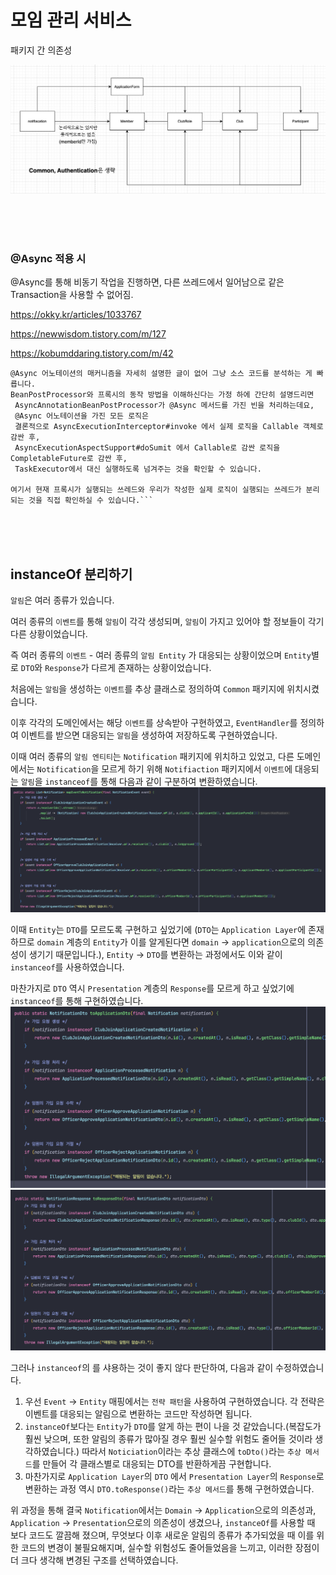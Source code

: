 # 모임 관리 서비스

패키지 간 의존성

![](image/dependency.png)


<br>
<br>
<br>

### @Async 적용 시

@Async를 통해 비동기 작업을 진행하면, 다른 쓰레드에서 일어남으로 같은 Transaction을 사용할 수 없어짐.

https://okky.kr/articles/1033767

https://newwisdom.tistory.com/m/127

https://kobumddaring.tistory.com/m/42

```
@Async 어노테이션의 매커니즘을 자세히 설명한 글이 없어 그냥 소스 코드를 분석하는 게 빠릅니다.
BeanPostProcessor와 프록시의 동작 방법을 이해하신다는 가정 하에 간단히 설명드리면
 AsyncAnnotationBeanPostProcessor가 @Async 메서드를 가진 빈을 처리하는데요,
 @Async 어노테이션을 가진 모든 로직은
 결론적으로 AsyncExecutionInterceptor#invoke 에서 실제 로직을 Callable 객체로 감싼 후,
 AsyncExecutionAspectSupport#doSumit 에서 Callable로 감싼 로직을 CompletableFuture로 감싼 후, 
 TaskExecutor에서 대신 실행하도록 넘겨주는 것을 확인할 수 있습니다.

여기서 현재 프록시가 실행되는 쓰레드와 우리가 작성한 실제 로직이 실행되는 쓰레드가 분리되는 것을 직접 확인하실 수 있습니다.```

```

<br>
<br>
<br>

## instanceOf 분리하기

`알림`은 여러 종류가 있습니다.

여러 종류의 `이벤트`를 통해 `알림`이 각각 생성되며, `알림`이 가지고 있어야 할 정보들이 각기 다른 상황이었습니다.

즉 여러 종류의 `이벤트` - 여러 종류의 `알림 Entity` 가 대응되는 상황이었으며
`Entity`별로 `DTO`와 `Response`가 다르게 존재하는 상황이었습니다.

처음에는 `알림`을 생성하는 `이벤트`를 추상 클래스로 정의하여 `Common` 패키지에 위치시켰습니다.

이후 각각의 도메인에서는 해당 `이벤트`를 상속받아 구현하였고, `EventHandler`를 정의하여 이벤트를 받으면 대응되는 `알림`을 생성하여 저장하도록 구현하였습니다.

이때 여러 종류의 `알림 엔티티`는 `Notification` 패키지에 위치하고 있었고, 다른 도메인에서는 `Notification`을 모르게 하기 위해 `Notifiaction` 패키지에서 `이벤트`에
대응되는 `알림`을  `instanceof`를 통해 다음과 같이 구분하여 변환하였습니다.
![](image/instanceof.png)

이때 `Entity`는 `DTO`를 모르도록 구현하고 싶었기에
(`DTO`는 `Application Layer`에 존재하므로
`domain` 계층의 `Entity`가 이를 알게된다면 `domain` -> `application`으로의 의존성이 생기기 때문입니다.),
`Entity` -> `DTO`를 변환하는 과정에서도 이와 같이 `instanceof`를 사용하였습니다.

마찬가지로 `DTO` 역시 `Presentation` 계층의 `Response`를 모르게 하고 싶었기에 `instanceof`를 통해 구현하였습니다.
![](image/instanceof2.png)
![](image/instanceof3.png)

그러나 `instanceof`의 를 샤용하는 것이 좋지 않다 판단하여, 다음과 같이 수정하였습니다.

1. 우선 `Event` -> `Entity` 매핑에서는 `전략 패턴`을 사용하여 구현하였습니다. 각 전략은 이벤트를 대응되는 알림으로 변환하는 코드만 작성하면 됩니다.
2. `instanceOf`보다는 `Entity`가 `DTO`를 알게 하는 편이 나을 것 같았습니다.(복잡도가 훨씬 낮으며, 또한 알림의 종류가 많아질 경우 훨씬 실수할 위험도 줄어들 것이라 생각하였습니다.)
   따라서 `Noticiation`이라는 추상 클래스에 `toDto()`라는 `추상 메서드`를 만들어 각 클래스별로 대응되는 DTO를 반환하게끔 구현합니다.
3. 마찬가지로 `Application Layer`의 `DTO` 에서 `Presentation Layer`의 `Response`로 변환하는 과정 역시 `DTO.toResponse()`라는 `추상 메서드`를 통해
   구현하였습니다.

위 과정을 통해 결국 `Notification`에서는 `Domain` -> `Application`으로의 의존성과, `Application` -> `Presentation`으로의 의존성이 생겼으나,
`instanceOf`를 사용할 때 보다 코드도 깔끔해 졌으며, 무엇보다 이후 새로운 알림의 종류가 추가되었을 때 이를 위한 코드의 변경이 불필요해지며, 실수할 위험성도 줄어들었음을 느끼고,
이러한 장점이 더 크다 생각해 변경된 구조를 선택하였습니다.




